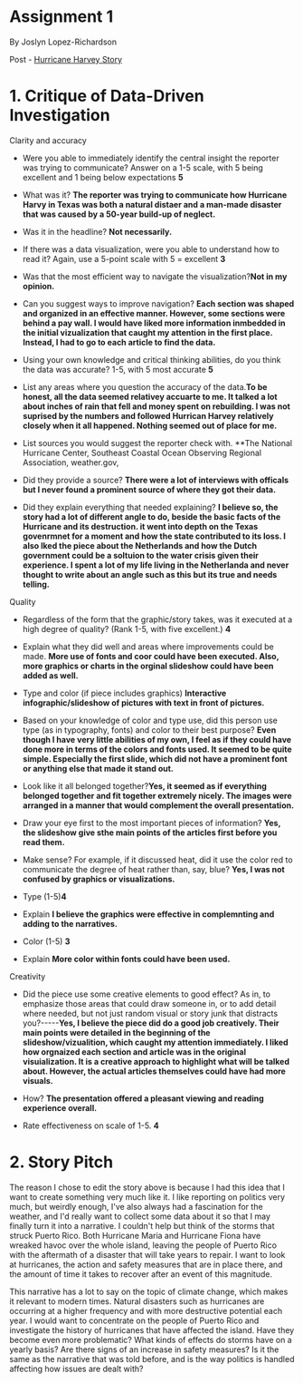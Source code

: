 # Assignment 1
By Joslyn Lopez-Richardson

Post - [Hurricane Harvey Story](https://www.houstonchronicle.com/local/hc-investigations/harvey/developingstorm/)


# 1. Critique of Data-Driven Investigation
  Clarity and accuracy
* Were you able to immediately identify the central insight the reporter was trying to communicate? Answer on a 1-5 scale, with 5 being excellent and 1 being below       expectations **5**

* What was it? **The reporter was trying to communicate how Hurricane Harvy in Texas was both a natural distaer and a man-made disaster that was caused by a 50-year build-up of neglect.**

* Was it in the headline? **Not necessarily.** 

* If there was a data visualization, were you able to understand how to read it? Again, use a 5-point scale with 5 = excellent **3**

* Was that the most efficient way to navigate the visualization?**Not in my opinion.**

* Can you suggest ways to improve navigation? **Each section was shaped and organized in an effective manner. However, some sections were behind a pay wall. I would have liked more information inmbedded in the initial vizualization that caught my attention in the first place. Instead, I had to go to each article to find the data.**
*  Using your own knowledge and critical thinking abilities, do you think the data was accurate? 1-5, with 5 most accurate **5**

* List any areas where you question the accuracy of the data.**To be honest, all the data seemed relativey accuarte to me. It talked a lot about inches of rain that fell and money spent on rebuilding. I was not suprised by the numbers and followed Hurrican Harvey relatively closely when it all happened. Nothing seemed out of place for me.**

* List sources you would suggest the reporter check with. **The National Hurricane Center, Southeast Coastal Ocean Observing Regional Association, weather.gov, 

* Did they provide a source? **There were a lot of interviews with officals but I never found a prominent source of where they got their data.**

* Did they explain everything that needed explaining? **I believe so, the story had a lot of different angle to do, beside the basic facts of the Hurricane and its destruction. it went into depth on the Texas govenrmnet for a moment and how the state contributed to its loss. I also lked the piece about the Netherlands and how the Dutch government could be a soltuion to the water crisis given their experience. I spent a lot of my life living in the Netherlanda and never thought to write about an angle such as this but its true and needs telling.**

Quality
* Regardless of the form that the graphic/story takes, was it executed at a high degree of quality? (Rank 1-5, with five excellent.) **4**

* Explain what they did well and areas where improvements could be made. **More use of fonts and coor could have been executed. Also, more graphics or charts in the orginal slideshow could have been added as well.**

* Type and color (if piece includes graphics) **Interactive infographic/slideshow of pictures with text in front of pictures.**

* Based on your knowledge of color and type use, did this person use type (as in typography, fonts) and color to their best purpose? **Even though I have very little abilities of my own, I feel as if they could have done more in terms of the colors and fonts used. It seemed to be quite simple. Especially the first slide, which did not have a prominent font or anything else that made it stand out.** 

* Look like it all belonged together?**Yes, it seemed as if everything belonged together and fit together extremely nicely. The images were arranged in a manner that would complement the overall presentation.**

* Draw your eye first to the most important pieces of information? **Yes, the slideshow give sthe main points of the articles first before you read them.**

* Make sense? For example, if it discussed heat, did it use the color red to communicate the degree of heat rather than, say, blue? **Yes, I was not confused by graphics or visualizations.**

* Type (1-5)**4**

* Explain **I believe the graphics were effective in complemnting and adding to the narratives.**

* Color (1-5) **3**

* Explain **More color within fonts could have been used.**

Creativity
* Did the piece use some creative elements to good effect? As in, to emphasize those areas that could draw someone in, or to add detail where needed, but not just random visual or story junk that distracts you?-----**Yes, I believe the piece did do a good job creatively. Their main points were detailed in the beginning of the slideshow/vizualition, which caught my attention immediately. I  liked how orgnaized each section and article was in the original visuialization. It is a creative approach to highlight what will be talked about. However, the actual articles themselves could have had more visuals.**

* How? **The presentation offered a pleasant viewing and reading experience overall.**

* Rate effectiveness on scale of 1-5. **4**

# 2. Story Pitch 

The reason I chose to edit the story above is because I had this idea that I want to create something very much like it. I like reporting on politics very much, but weirdly enough, I've also always had a fascination for the weather, and I'd really want to collect some data about it so that I may finally turn it into a narrative. I couldn't help but think of the storms that struck Puerto Rico. Both Hurricane Maria and Hurricane Fiona have wreaked havoc over the whole island, leaving the people of Puerto Rico with the aftermath of a disaster that will take years to repair. I want to look at hurricanes, the action and safety measures that are in place there, and the amount of time it takes to recover after an event of this magnitude.

This narrative has a lot to say on the topic of climate change, which makes it relevant to modern times. Natural disasters such as hurricanes are occurring at a higher frequency and with more destructive potential each year. I would want to concentrate on the people of Puerto Rico and investigate the history of hurricanes that have affected the island. Have they become even more problematic? What kinds of effects do storms have on a yearly basis? Are there signs of an increase in safety measures? Is it the same as the narrative that was told before, and is the way politics is handled affecting how issues are dealt with?
